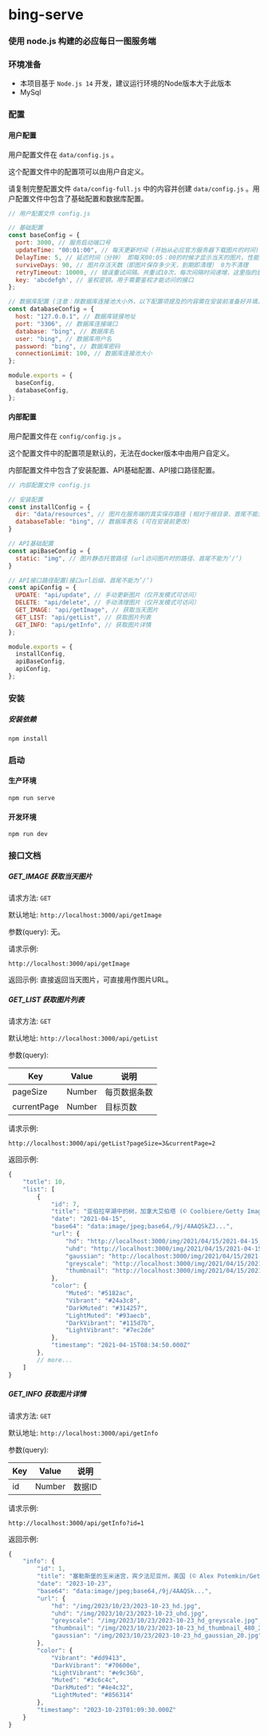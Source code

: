 # bing-serve

### 使用 node.js 构建的必应每日一图服务端



### 环境准备

- 本项目基于 `Node.js 14` 开发，建议运行环境的Node版本大于此版本
- MySql



### 配置

#### 用户配置

用户配置文件在 `data/config.js` 。

这个配置文件中的配置项可以由用户自定义。

请复制完整配置文件 `data/config-full.js` 中的内容并创建 `data/config.js` 。用户配置文件中包含了基础配置和数据库配置。

```javascript
// 用户配置文件 config.js

// 基础配置
const baseConfig = {
  port: 3000, // 服务启动端口号
  updateTime: "00:01:00", // 每天更新时间 (开始从必应官方服务器下载图片的时间)
  DelayTime: 5, // 延迟时间（分钟） 即每天00:05：00的时候才显示当天的图片。性能较差的实例应适当调大此值 (仅针对'/api/getImage'接口)
  surviveDays: 90, // 图片存活天数（即图片保存多少天，到期即清理） 0为不清理
  retryTimeout: 10000, // 错误重试间隔。共重试10次，每次间隔时间递增，这里指的是首次间隔时间 (单位:ms)
  key: 'abcdefgh', // 鉴权密钥。用于需要鉴权才能访问的接口
};

// 数据库配置 (注意：除数据库连接池大小外，以下配置项提及的内容需在安装前准备好并填入)
const databaseConfig = {
  host: "127.0.0.1", // 数据库链接地址
  port: "3306", // 数据库连接端口
  database: "bing", // 数据库名
  user: "bing", // 数据库用户名
  password: "bing", // 数据库密码
  connectionLimit: 100, // 数据库连接池大小
};

module.exports = {
  baseConfig,
  databaseConfig,
};
```



#### 内部配置

用户配置文件在 `config/config.js` 。

这个配置文件中的配置项是默认的，无法在docker版本中由用户自定义。

内部配置文件中包含了安装配置、API基础配置、API接口路径配置。

```javascript
// 内部配置文件 config.js

// 安装配置
const installConfig = {
  dir: "data/resources", // 图片在服务端的真实保存路径 (相对于根目录、首尾不能为’/‘)
  databaseTable: "bing", // 数据库表名 (可在安装前更改)
}

// API基础配置
const apiBaseConfig = {
  static: "img", // 图片静态托管路径 (url访问图片时的路径、首尾不能为’/‘)
}

// API接口路径配置(接口url后缀、首尾不能为’/‘)
const apiConfig = {
  UPDATE: "api/update", // 手动更新图片（仅开发模式可访问）
  DELETE: "api/delete", // 手动清理图片（仅开发模式可访问）
  GET_IMAGE: "api/getImage", // 获取当天图片
  GET_LIST: "api/getList", // 获取图片列表
  GET_INFO: "api/getInfo", // 获取图片详情
};

module.exports = {
  installConfig,
  apiBaseConfig,
  apiConfig,
};

```



### 安装

##### 安装依赖

```
npm install
```



### 启动

#### 生产环境

```
npm run serve
```

#### 开发环境

```
npm run dev
```



### 接口文档

##### GET_IMAGE 获取当天图片

请求方法: `GET`

默认地址: `http://localhost:3000/api/getImage` 

参数(query): 无。

请求示例:

```
http://localhost:3000/api/getImage
```

返回示例: 直接返回当天图片，可直接用作图片URL。



##### GET_LIST 获取图片列表

请求方法: `GET`

默认地址: `http://localhost:3000/api/getList` 

参数(query):

| Key         | Value  | 说明         |
| ----------- | ------ | ------------ |
| pageSize    | Number | 每页数据条数 |
| currentPage | Number | 目标页数     |

请求示例:

```
http://localhost:3000/api/getList?pageSize=3&currentPage=2
```

返回示例:

```javascript
{
    "totle": 10,
    "list": [
        {
            "id": 7,
            "title": "亚伯拉罕湖中的树，加拿大艾伯塔 (© Coolbiere/Getty Images)",
            "date": "2021-04-15",
            "base64": "data:image/jpeg;base64,/9j/4AAQSkZJ...",
            "url": {
                "hd": "http://localhost:3000/img/2021/04/15/2021-04-15_hd.jpg",
                "uhd": "http://localhost:3000/img/2021/04/15/2021-04-15_uhd.jpg",
                "gaussian": "http://localhost:3000/img/2021/04/15/2021-04-15_hd_gaussian_20.jpg",
                "greyscale": "http://localhost:3000/img/2021/04/15/2021-04-15_hd_greyscale.jpg",
                "thumbnail": "http://localhost:3000/img/2021/04/15/2021-04-15_hd_thumbnail_480_270.jpg"
            },
            "color": {
                "Muted": "#5182ac",
                "Vibrant": "#24a3c8",
                "DarkMuted": "#314257",
                "LightMuted": "#93aecb",
                "DarkVibrant": "#115d7b",
                "LightVibrant": "#7ec2de"
            },
            "timestamp": "2021-04-15T08:34:50.000Z"
        },
        // more...
    ]
}
```



##### GET_INFO 获取图片详情

请求方法: `GET`

默认地址: `http://localhost:3000/api/getInfo` 

参数(query):

| Key  | Value  | 说明   |
| ---- | ------ | ------ |
| id   | Number | 数据ID |

请求示例:

```
http://localhost:3000/api/getInfo?id=1
```

返回示例:

```javascript
{
    "info": {
        "id": 1,
        "title": "塞勒斯堡的玉米迷宫，宾夕法尼亚州，美国 (© Alex Potemkin/Getty Images)",
        "date": "2023-10-23",
        "base64": "data:image/jpeg;base64,/9j/4AAQSk...",
        "url": {
            "hd": "/img/2023/10/23/2023-10-23_hd.jpg",
            "uhd": "/img/2023/10/23/2023-10-23_uhd.jpg",
            "greyscale": "/img/2023/10/23/2023-10-23_hd_greyscale.jpg",
            "thumbnail": "/img/2023/10/23/2023-10-23_hd_thumbnail_480_270.jpg",
            "gaussian": "/img/2023/10/23/2023-10-23_hd_gaussian_20.jpg"
        },
        "color": {
            "Vibrant": "#dd9413",
            "DarkVibrant": "#70600e",
            "LightVibrant": "#e9c36b",
            "Muted": "#3c6c4c",
            "DarkMuted": "#4e4c32",
            "LightMuted": "#856314"
        },
        "timestamp": "2023-10-23T01:09:30.000Z"
    }
}
```

